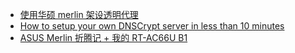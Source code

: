 - [使用华硕 merlin 架设透明代理](https://github.com/zw963/asuswrt-merlin-transparent-proxy/wiki)
- [How to setup your own DNSCrypt server in less than 10 minutes](https://github.com/DNSCrypt/dnscrypt-proxy/wiki/How-to-setup-your-own-DNSCrypt-server-in-less-than-10-minutes)
- [ASUS Merlin 折腾记 + 我的 RT-AC66U B1](https://zhuanlan.zhihu.com/p/34156571)